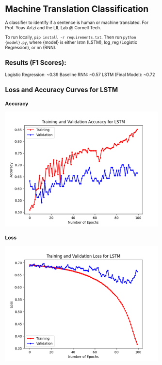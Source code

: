 # Machine Translation Classification 

A classifier to identify if a sentence is human or machine translated. For Prof. Yoav Artzi and the LIL Lab @ Cornell Tech.

To run locally, `pip install -r requirements.txt`. Then run `python {model}.py`, where {model} is either lstm (LSTM), log_reg (Logistic Regression), or nn (RNN).

## Results (F1 Scores):
Logistic Regression: ~0.39
Baseline RNN: ~0.57
LSTM (Final Model): ~0.72

## Loss and Accuracy Curves for LSTM
### Accuracy
<img src="./graphs/lstm_accuracy.png">

### Loss
<img src="./graphs/lstm_loss.png">
